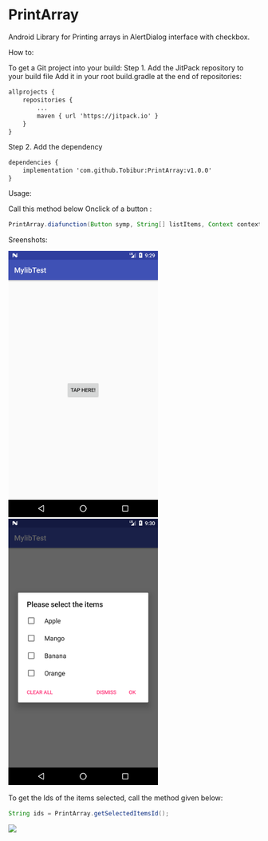 # PrintArray
Android Library for Printing arrays in AlertDialog interface with checkbox.

How to:

To get a Git project into your build:
Step 1. Add the JitPack repository to your build file
Add it in your root build.gradle at the end of repositories:

	allprojects {
		repositories {
			...
			maven { url 'https://jitpack.io' }
		}
	}
  
  

Step 2. Add the dependency

	dependencies {
		implementation 'com.github.Tobibur:PrintArray:v1.0.0'
	}

Usage:

Call this method below Onclick of a button :

```Java
PrintArray.diafunction(Button symp, String[] listItems, Context context)
```

Sreenshots:

<img src="images/demo1.png" width="300"> <img src="images/demo2.png" width="300">


To get the Ids of the items selected, call the method given below:

```Java
String ids = PrintArray.getSelectedItemsId();
```


[![](https://jitpack.io/v/Tobibur/PrintArray.svg)](https://jitpack.io/#Tobibur/PrintArray)

